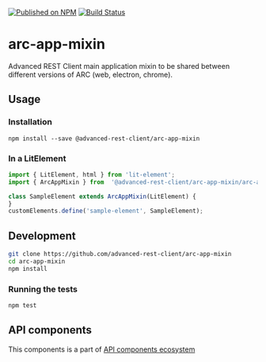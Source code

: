 [![Published on NPM](https://img.shields.io/npm/v/@advanced-rest-client/arc-app-mixin.svg)](https://www.npmjs.com/package/@advanced-rest-client/arc-app-mixin)
[![Build Status](https://travis-ci.org/advanced-rest-client/api-url-data-model.svg?branch=stage)](https://travis-ci.org/advanced-rest-client/arc-app-mixin)

# arc-app-mixin

Advanced REST Client main application mixin to be shared between different versions of ARC (web, electron, chrome).

## Usage

### Installation
```
npm install --save @advanced-rest-client/arc-app-mixin
```

### In a LitElement

```javascript
import { LitElement, html } from 'lit-element';
import { ArcAppMixin } from  '@advanced-rest-client/arc-app-mixin/arc-app-mixin.js';

class SampleElement extends ArcAppMixin(LitElement) {
}
customElements.define('sample-element', SampleElement);
```

## Development

```sh
git clone https://github.com/advanced-rest-client/arc-app-mixin
cd arc-app-mixin
npm install
```

### Running the tests
```sh
npm test
```

## API components

This components is a part of [API components ecosystem](https://elements.advancedrestclient.com/)
